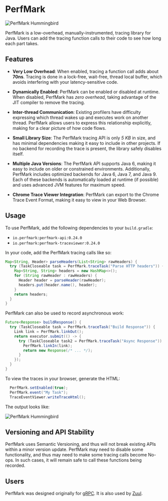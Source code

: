 # PerfMark

![PerfMark Hummingbird](doc/perfmark.png "PerfMark")

PerfMark is a low-overhead, manually-instrumented, tracing library for Java.  Users can add the
tracing function calls to their code to see how long each part takes.

## Features

*   **Very Low Overhead**:  When enabled, tracing a function call adds about **70ns**.   Tracing is
    done in a lock-free, wait-free, thread local buffer, which avoids interfering with your 
    latency-sensitive code.
    
*   **Dynamically Enabled**: PerfMark can be enabled or disabled at runtime.  When disabled, 
    PerfMark has *zero overhead*, taking advantage of the JIT compiler to remove the tracing.
    
*   **Inter-thread Communication**: Existing profilers have difficulty expressing which thread 
    wakes up and executes work on another thread.  PerfMark allows users to express this 
    relationship explicitly, making for a clear picture of how code flows.

*   **Small Library Size**: The PerfMark tracing API is only *5 KB* in size, and has minimal 
    dependencies making it easy to include in other projects.  If no backend for recording the trace
    is present, the library safely disables itself.

*   **Multiple Java Versions**: The PerfMark API supports Java 6, making it easy to include on 
    older or constrained environments.  Additionally, PerfMark includes optimized backends for 
    Java 6, Java 7, and Java 9.  Each of these backends is automatically loaded at runtime 
    (if possible) and uses advanced JVM features for maximum speed. 

*   **Chrome Trace Viewer Integration**: PerfMark can export to the Chrome Trace Event Format, 
    making it easy to view in your Web Browser.
    
## Usage

To use PerfMark, add the following dependencies to your `build.gradle`:
- `io.perfmark:perfmark-api:0.24.0`
- `io.perfmark:perfmark-traceviewer:0.24.0`

In your code, add the PerfMark tracing calls like so:

```java
Map<String, Header> parseHeaders(List<String> rawHeaders) {
  try (TaskCloseable task = PerfMark.traceTask("Parse HTTP headers")) {
    Map<String, String> headers = new HashMap<>();
    for (String rawHeader : rawHeaders) {
      Header header = parseHeader(rawHeader);
      headers.put(header.name(), header);
    }
    return headers;
  }
}

```

PerfMark can also be used to record asynchronous work:

```java
Future<Response> buildResponse() {
  try (TaskCloseable task = PerfMark.traceTask("Build Response")) {
    Link link = PerfMark.linkOut();
    return executor.submit(() -> {
      try (TaskCloseable task2 = PerfMark.traceTask("Async Response")) {
        PerfMark.linkIn(link);
        return new Response(/* ... */);
      }
    });
  }
}
```

To view the traces in your browser, generate the HTML:

```java
  PerfMark.setEnabled(true);
  PerfMark.event("My Task");
  TraceEventViewer.writeTraceHtml();
```

The output looks like:

![PerfMark Hummingbird](doc/screenshot.png "PerfMark")



## Versioning and API Stability

PerfMark uses Semantic Versioning, and thus will not break existing APIs within a minor version 
update.  PerfMark may need to disable some functionality, and thus may need to make some tracing 
calls become No-ops.  In such cases, it will remain safe to call these functions being recorded.

## Users

PerfMark was designed originally for [gRPC](https://github.com/grpc/grpc-java). It is also used
by [Zuul](https://github.com/Netflix/zuul).
